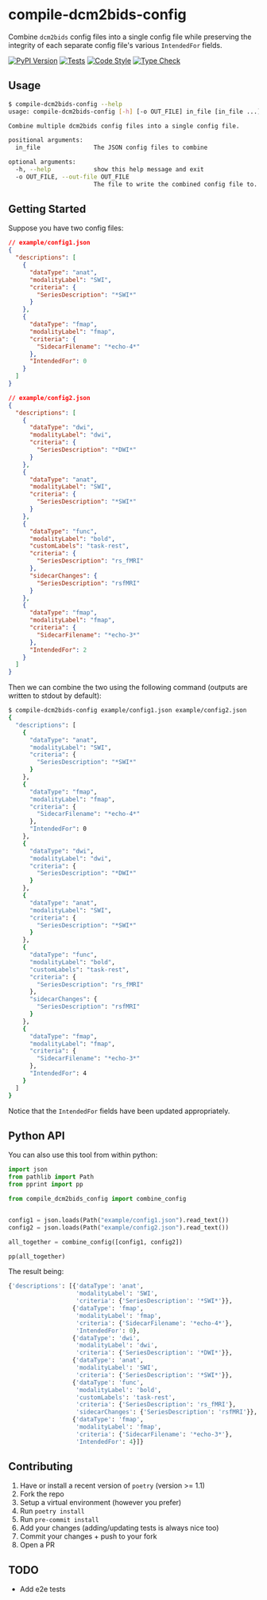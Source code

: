 # compile-dcm2bids-config

Combine `dcm2bids` config files into a single config file while preserving the integrity of each separate config file's various `IntendedFor` fields.

[![PyPI Version](https://img.shields.io/pypi/v/compile-dcm2bids-config.svg)](https://pypi.org/project/compile-dcm2bids-config/)
[![Tests](https://github.com/andrewrosss/compile-dcm2bids-config/actions/workflows/test.yaml/badge.svg)](https://github.com/andrewrosss/compile-dcm2bids-config/actions/workflows/test.yaml)
[![Code Style](https://github.com/andrewrosss/compile-dcm2bids-config/actions/workflows/lint.yaml/badge.svg)](https://github.com/andrewrosss/compile-dcm2bids-config/actions/workflows/lint.yaml)
[![Type Check](https://github.com/andrewrosss/compile-dcm2bids-config/actions/workflows/type-check.yaml/badge.svg)](https://github.com/andrewrosss/compile-dcm2bids-config/actions/workflows/type-check.yaml)

## Usage

```bash
$ compile-dcm2bids-config --help
usage: compile-dcm2bids-config [-h] [-o OUT_FILE] in_file [in_file ...]

Combine multiple dcm2bids config files into a single config file.

positional arguments:
  in_file               The JSON config files to combine

optional arguments:
  -h, --help            show this help message and exit
  -o OUT_FILE, --out-file OUT_FILE
                        The file to write the combined config file to. If not specified outputs are written to stdout.
```

## Getting Started

Suppose you have two config files:

```json
// example/config1.json
{
  "descriptions": [
    {
      "dataType": "anat",
      "modalityLabel": "SWI",
      "criteria": {
        "SeriesDescription": "*SWI*"
      }
    },
    {
      "dataType": "fmap",
      "modalityLabel": "fmap",
      "criteria": {
        "SidecarFilename": "*echo-4*"
      },
      "IntendedFor": 0
    }
  ]
}
```

```json
// example/config2.json
{
  "descriptions": [
    {
      "dataType": "dwi",
      "modalityLabel": "dwi",
      "criteria": {
        "SeriesDescription": "*DWI*"
      }
    },
    {
      "dataType": "anat",
      "modalityLabel": "SWI",
      "criteria": {
        "SeriesDescription": "*SWI*"
      }
    },
    {
      "dataType": "func",
      "modalityLabel": "bold",
      "customLabels": "task-rest",
      "criteria": {
        "SeriesDescription": "rs_fMRI"
      },
      "sidecarChanges": {
        "SeriesDescription": "rsfMRI"
      }
    },
    {
      "dataType": "fmap",
      "modalityLabel": "fmap",
      "criteria": {
        "SidecarFilename": "*echo-3*"
      },
      "IntendedFor": 2
    }
  ]
}
```

Then we can combine the two using the following command (outputs are written to stdout by default):

```bash
$ compile-dcm2bids-config example/config1.json example/config2.json
{
  "descriptions": [
    {
      "dataType": "anat",
      "modalityLabel": "SWI",
      "criteria": {
        "SeriesDescription": "*SWI*"
      }
    },
    {
      "dataType": "fmap",
      "modalityLabel": "fmap",
      "criteria": {
        "SidecarFilename": "*echo-4*"
      },
      "IntendedFor": 0
    },
    {
      "dataType": "dwi",
      "modalityLabel": "dwi",
      "criteria": {
        "SeriesDescription": "*DWI*"
      }
    },
    {
      "dataType": "anat",
      "modalityLabel": "SWI",
      "criteria": {
        "SeriesDescription": "*SWI*"
      }
    },
    {
      "dataType": "func",
      "modalityLabel": "bold",
      "customLabels": "task-rest",
      "criteria": {
        "SeriesDescription": "rs_fMRI"
      },
      "sidecarChanges": {
        "SeriesDescription": "rsfMRI"
      }
    },
    {
      "dataType": "fmap",
      "modalityLabel": "fmap",
      "criteria": {
        "SidecarFilename": "*echo-3*"
      },
      "IntendedFor": 4
    }
  ]
}
```

Notice that the `IntendedFor` fields have been updated appropriately.

## Python API

You can also use this tool from within python:

```python
import json
from pathlib import Path
from pprint import pp

from compile_dcm2bids_config import combine_config


config1 = json.loads(Path("example/config1.json").read_text())
config2 = json.loads(Path("example/config2.json").read_text())

all_together = combine_config([config1, config2])

pp(all_together)
```

The result being:

```python
{'descriptions': [{'dataType': 'anat',
                   'modalityLabel': 'SWI',
                   'criteria': {'SeriesDescription': '*SWI*'}},
                  {'dataType': 'fmap',
                   'modalityLabel': 'fmap',
                   'criteria': {'SidecarFilename': '*echo-4*'},
                   'IntendedFor': 0},
                  {'dataType': 'dwi',
                   'modalityLabel': 'dwi',
                   'criteria': {'SeriesDescription': '*DWI*'}},
                  {'dataType': 'anat',
                   'modalityLabel': 'SWI',
                   'criteria': {'SeriesDescription': '*SWI*'}},
                  {'dataType': 'func',
                   'modalityLabel': 'bold',
                   'customLabels': 'task-rest',
                   'criteria': {'SeriesDescription': 'rs_fMRI'},
                   'sidecarChanges': {'SeriesDescription': 'rsfMRI'}},
                  {'dataType': 'fmap',
                   'modalityLabel': 'fmap',
                   'criteria': {'SidecarFilename': '*echo-3*'},
                   'IntendedFor': 4}]}
```

## Contributing

1. Have or install a recent version of `poetry` (version >= 1.1)
1. Fork the repo
1. Setup a virtual environment (however you prefer)
1. Run `poetry install`
1. Run `pre-commit install`
1. Add your changes (adding/updating tests is always nice too)
1. Commit your changes + push to your fork
1. Open a PR

## TODO

- Add e2e tests
